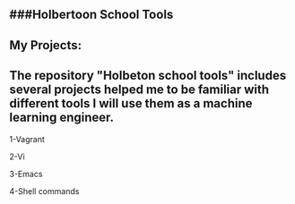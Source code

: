 ###Holbertoon School Tools
---
**My Projects:**
--
The repository "Holbeton school tools" includes several projects helped me to be familiar with different tools I will use them as a machine learning engineer.
---
1-Vagrant

2-Vi

3-Emacs

4-Shell commands